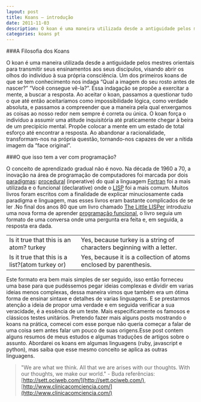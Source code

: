 ```yaml
---
layout: post
title: Koans – introdução
date: 2011-11-03
description: O koan é uma maneira utilizada desde a antiguidade pelos mestres orientais para transmitir seus ensinamentos aos seus discípulos, visando abrir os olhos do indivíduo à sua própria consciência. Um dos primeiros koans de que se tem conhecimento nos indaga “Qual a imagem do seu rosto antes de nascer?” “Você consegue vê-la?”. Essa indagação se propõe a exercitar a mente, a buscar a resposta. Ao aceitar o koan, passamos a questionar tudo o que até então aceitaríamos como impossibilidade lógica, como verdade absoluta, e passamos a compreender que a maneira pela qual enxergamos as coisas ao nosso redor nem sempre é correta ou única.
categories: koans pt
---
```

<!-- more start -->
###A Filosofia dos Koans
<!-- end more -->
O koan é uma maneira utilizada desde a antiguidade pelos mestres orientais para transmitir seus ensinamentos aos seus discípulos, visando abrir os olhos do indivíduo à sua própria consciência. Um dos primeiros koans de que se tem conhecimento nos indaga “Qual a imagem do seu rosto antes de nascer?” “Você consegue vê-la?”. Essa indagação se propõe a exercitar a mente, a buscar a resposta. Ao aceitar o koan, passamos a questionar tudo o que até então aceitaríamos como impossibilidade lógica, como verdade absoluta, e passamos a compreender que a maneira pela qual enxergamos as coisas ao nosso redor nem sempre é correta ou única.
O koan força o indivíduo a assumir uma atitude inquisitória até praticamente chegar à beira de um precipício mental. Propõe colocar a mente em um estado de total esforço até encontrar a resposta. Ao abandonar a racionalidade, transformam-nos na própria questão, tornando-nos capazes de ver a nítida imagem da “face original”.
<!-- more start -->
###O que isso tem a ver com programação?

O conceito de aprendizado gradual não é novo. Na década de 1960 a 70, a inovação na área de programação de computadores foi marcada por dois [paradigmas](http://pt.wikipedia.org/wiki/Paradigma_de_programa%C3%A7%C3%A3o): [procedural](http://pt.wikipedia.org/wiki/Programa%C3%A7%C3%A3o_procedural) (inperative) do qual a linguagem [Fortran](http://en.wikipedia.org/wiki/Fortran) foi a mais utilizada e o funcional (declarative) onde o [LISP](http://pt.wikipedia.org/wiki/Lisp) foi a mais comum. Muitos livros foram escritos com a finalidade de explicar minuciosamente cada paradigma e linguagem, mas esses livros eram bastante complicados de se ler .No final dos anos 80 que um livro chamado [The Little LISPer](http://www.amazon.com/Little-LISPer-Third-Daniel-Friedman/dp/0023397632)  introduziu uma nova forma  de aprender [programação funcional](http://pt.wikipedia.org/wiki/Programa%C3%A7%C3%A3o_funcional), o livro seguia um formato de uma conversa onde uma pergunta era feita e, em seguida, a resposta era dada.

|                                                 |                                                                        |
|-------------------------------------------------|------------------------------------------------------------------------|
| Is it true that this is an atom? turkey         | Yes, because turkey is a string of characters beginning with a letter. |
| Is it true that this is a list?(atom turkey or) | Yes, because it is a collection of atoms enclosed by parenthesis.      |

Este formato era bem mais simples de ser seguido, isso então forneceu uma base para que pudéssemos pegar ideias complexas e dividir  em varias ideias menos complexas, dessa maneira vimos que também era um ótima forma de ensinar sintaxe e detalhes de varias linguagens. E se prestarmos atenção a ideia de propor uma verdade e em seguida verificar a sua veracidade, é a essência de um teste. Mais especificamente os famosos e clássicos testes unitários.
Pretendo fazer  mais alguns posts mostrando o koans na prática, comecei com esse porque não queria começar a falar de uma coisa sem antes falar um pouco de suas origens.Esse post contem alguns resumos de meus estudos e algumas traduções de artigos sobre o assunto.
Abordarei os koans em algumas linguagens (ruby, javascript e python), mas saiba que esse mesmo conceito se aplica as outras linguagens.

>"We are what we think. All that we are arises with our thoughts. With our thoughts, we make our world." - Buda
referências: [http://sett.ociweb.com/](http://sett.ociweb.com/), [http://www.clinicacomciencia.com/](http://www.clinicacomciencia.com/)
<!-- end more -->
